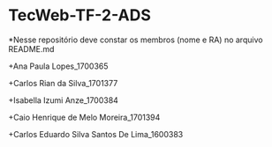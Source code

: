 # TecWeb-TF-2-ADS
*Nesse repositório deve constar os membros (nome e RA) no arquivo README.md

+Ana Paula Lopes_1700365

+Carlos Rian da Silva_1701377

+Isabella Izumi Anze_1700384

+Caio Henrique de Melo Moreira_1701394

+Carlos Eduardo Silva Santos De Lima_1600383
